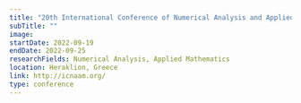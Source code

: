 ```yaml
---
title: "20th International Conference of Numerical Analysis and Applied Mathematics"
subTitle: ""
image:
startDate: 2022-09-19
endDate: 2022-09-25
researchFields: Numerical Analysis, Applied Mathematics
location: Heraklion, Greece
link: http://icnaam.org/
type: conference
---
```

